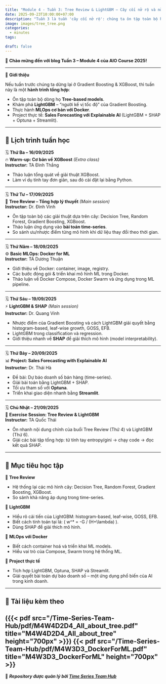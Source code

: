 ```yaml
---
title: "Module 4 - Tuần 3: Tree Review & LightGBM – Cây cối nở rộ và nở hoa với Time-series"
date: 2025-09-23T10:00:00+07:00
description: "Tuần 3 là tuần 'cây cối nở rộ': chúng ta ôn tập toàn bộ họ nhà Tree từ Random Forest đến XGBoost, rồi học LightGBM và SHAP, kèm MLOps với Docker và project dự báo doanh số!"
image: images/tree_tree.png
categories:  
  - minutes  
tags:  
  
draft: false
---
```


🎉 **Chào mừng đến với blog Tuần 3 – Module 4 của AIO Course 2025!**

---

🌟 **Giới thiệu**

Nếu tuần trước chúng ta dừng lại ở Gradient Boosting & XGBoost, thì tuần này là một **hành trình tổng hợp**:  
- Ôn tập toàn bộ dòng họ **Tree-based models**.  
- Khám phá **LightGBM** – “người kế vị tốc độ” của Gradient Boosting.  
- Thực hành **MLOps cơ bản với Docker**.  
- Project thực tế: **Sales Forecasting với Explainable AI** (LightGBM + SHAP + Optuna + Streamlit).  

---

## 📅 Lịch trình tuần học

🗓️ **Thứ Ba – 16/09/2025**  
🔥 **Warm-up: Cơ bản về XGBoost** *(Extra class)*  
**Instructor:** TA Đình Thắng  
- Thảo luận tổng quát về giải thuật XGBoost.  
- Làm ví dụ tính tay đơn giản, sau đó cài đặt lại bằng Python.  

---

🗓️ **Thứ Tư – 17/09/2025**  
🌲 **Tree Review – Tổng hợp lý thuyết** *(Main session)*  
**Instructor:** Dr. Đình Vinh  
- Ôn tập toàn bộ các giải thuật dựa trên cây: Decision Tree, Random Forest, Gradient Boosting, XGBoost.  
- Thảo luận ứng dụng vào **bài toán time-series**.  
- So sánh ưu/nhược điểm từng mô hình khi dữ liệu thay đổi theo thời gian.  

---

🗓️ **Thứ Năm – 18/09/2025**  
⚙️ **Basic MLOps: Docker for ML**  
**Instructor:** TA Dương Thuận  
- Giới thiệu về Docker: container, image, registry.  
- Các bước đóng gói & triển khai mô hình ML trong Docker.  
- Thảo luận về Docker Compose, Docker Swarm và ứng dụng trong ML pipeline.  

---

🗓️ **Thứ Sáu – 19/09/2025**  
⚡ **LightGBM & SHAP** *(Main session)*  
**Instructor:** Dr. Quang Vinh  
- Nhược điểm của Gradient Boosting và cách LightGBM giải quyết bằng histogram-based, leaf-wise growth, GOSS, EFB.  
- LightGBM trong classification và regression.  
- Giới thiệu nhanh về **SHAP** để giải thích mô hình (model interpretability).  

---

🗓️ **Thứ Bảy – 20/09/2025**  
📊 **Project: Sales Forecasting with Explainable AI**  
**Instructor:** Dr. Thái Hà  
- Đề bài: Dự báo doanh số bán hàng (time-series).  
- Giải bài toán bằng LightGBM + SHAP.  
- Tối ưu tham số với **Optuna**.  
- Triển khai giao diện nhanh bằng **Streamlit**.  

---

🗓️ **Chủ Nhật – 21/09/2025**  
💪 **Exercise Session: Tree Review & LightGBM**  
**Instructor:** TA Quốc Thái  
- Ôn nhanh nội dung chính của buổi Tree Review (Thứ 4) và LightGBM (Thứ 6).  
- Giải các bài tập tổng hợp: từ tính tay entropy/gini → chạy code → đọc kết quả SHAP.  

---

## 🎯 Mục tiêu học tập

📌 **Tree Review**  
- Hệ thống lại các mô hình cây: Decision Tree, Random Forest, Gradient Boosting, XGBoost.  
- So sánh khả năng áp dụng trong time-series.  

📌 **LightGBM**  
- Hiểu rõ cải tiến của LightGBM: histogram-based, leaf-wise, GOSS, EFB.  
- Biết cách tính toán tại lá: \( w^* = -G / (H+\lambda) \).  
- Dùng SHAP để giải thích mô hình.  

📌 **MLOps với Docker**  
- Biết cách container hoá và triển khai ML models.  
- Hiểu vai trò của Compose, Swarm trong hệ thống ML.  

📌 **Project thực tế**  
- Tích hợp LightGBM, Optuna, SHAP và Streamlit.  
- Giải quyết bài toán dự báo doanh số – một ứng dụng phổ biến của AI trong kinh doanh.  

---

## 📂 Tài liệu kèm theo

({{< pdf src="/Time-Series-Team-Hub/pdf/M4W4D2D4_All_about_tree.pdf" title="M4W4D2D4_All_about_tree" height="700px" >}}) 
{{< pdf src="/Time-Series-Team-Hub/pdf/M4W3D3_DockerForML.pdf" title="M4W3D3_DockerForML" height="700px" >}}  
---

🧠 **_Repository được quản lý bởi [Time Series Team Hub](https://github.com/Jennifer1907/Time-Series-Team-Hub)_**
